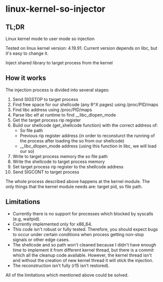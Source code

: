 # linux-kernel-so-injector
## TL;DR
Linux kernel mode to user mode so injection

Tested on linux kernel version: 4.19.91. Current version depends on libc, but it's easy to change it.

Inject shared library to target process from the kernel

## How it works
The injection process is divided into several stages:

1. Send SIGSTOP to target process
2. Find free space for our shellcode (any R^X pages) using /proc/PID/maps
3. Find libc address using /proc/PID/maps
4. Parse libc elf at runtime to find __libc_dlopen_mode
5. Get the target process rip register 
6. Build our shellcode (get_shellcode function) with the correct address of:
    * So file path
    * Previous rip register address (in order to reconsturct the running of the process after loading the so from our shellcode)
    * __libc_dlopen_mode address (using this function in libc, we will load our so)
7. Write to target process memory the so file path
8. Write the shellcode to target process memory
9. Set target process rip register to the shellcode address
10. Send SIGCONT to target process

The whole process described above happens at the kernel module.
The only things that the kernel module needs are: target pid, so file path.

## Limitations
* Currently there is no support for processes which blocked by syscalls (e.g, waitpid).
* Currently implemented only for x86_64.
* This code isn't robust or fully tested. Therefore, you should expect bugs to occur under certain conditions when process getting non-stop signals or other edge cases.
* The shellcode and so path won't cleaned because I didn't have enough time to implement it from different kernel thread, but there is a commit which all the cleanup code available. However, the kernel thread isn't and without the creation of new kernel thread it will stick the injection.
* The reconstruction isn't fully (r15 isn't restored).

All of the limitations which mentioned above could be solved.
